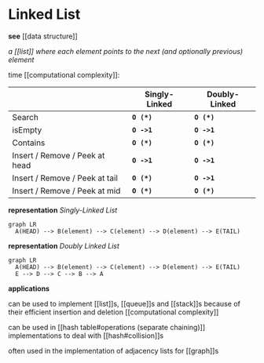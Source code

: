 # Linked List

**see** [[data structure]]

_a [[list]] where each element points to the next (and optionally previous) element_

time [[computational complexity]]:

|                                | Singly-Linked | Doubly-Linked |
| ------------------------------ | ------------- | ------------- |
| Search                         | **`O (*)`**   | **`O (*)`**   |
| isEmpty                        | **`O ->1`**   | **`O ->1`**   |
| Contains                       | **`O (*)`**   | **`O (*)`**   |
| Insert / Remove / Peek at head | **`O ->1`**   | **`O ->1`**   |
| Insert / Remove / Peek at tail | **`O (*)`**   | **`O ->1`**   |
| Insert / Remove / Peek at mid  | **`O (*)`**   | **`O (*)`**   |

**representation** _Singly-Linked List_

```mermaid
graph LR
  A(HEAD) --> B(element) --> C(element) --> D(element) --> E(TAIL)
```

**representation** _Doubly Linked List_

```mermaid
graph LR
  A(HEAD) --> B(element) --> C(element) --> D(element) --> E(TAIL)
  E --> D --> C --> B --> A
```

**applications**

can be used to implement [[list]]s, [[queue]]s and [[stack]]s because of their efficient insertion and deletion [[computational complexity]]

can be used in [[hash table#operations (separate chaining)]] implementations to deal with [[hash#collision]]s

often used in the implementation of adjacency lists for [[graph]]s
